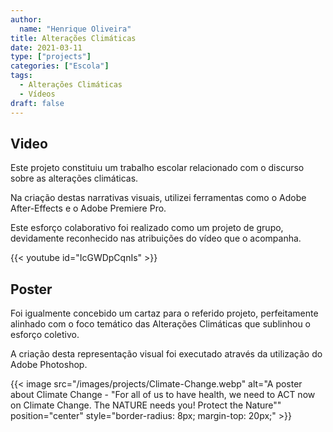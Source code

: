 ```yaml
---
author: 
  name: "Henrique Oliveira"
title: Alterações Climáticas
date: 2021-03-11
type: ["projects"]
categories: ["Escola"]
tags:
  - Alterações Climáticas
  - Vídeos
draft: false
---
```

## Video
Este projeto constituiu um trabalho escolar relacionado com o discurso sobre as alterações climáticas.

Na criação destas narrativas visuais, utilizei ferramentas como o Adobe After-Effects e o Adobe Premiere Pro.

Este esforço colaborativo foi realizado como um projeto de grupo, devidamente reconhecido nas atribuições do vídeo que o acompanha.

{{< youtube id="IcGWDpCqnIs" >}}

## Poster
Foi igualmente concebido um cartaz para o referido projeto, perfeitamente alinhado com o foco temático das Alterações Climáticas que sublinhou o esforço coletivo.

A criação desta representação visual foi executado através da utilização do Adobe Photoshop.

{{< image src="/images/projects/Climate-Change.webp" alt="A poster about Climate Change - \"For all of us to have health, we need to ACT now on Climate Change. The NATURE needs you! Protect the Nature\"" position="center" style="border-radius: 8px; margin-top: 20px;" >}}
